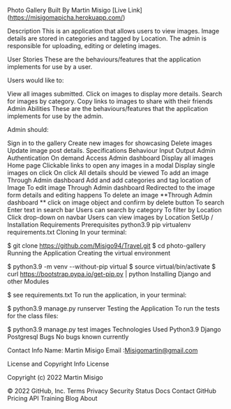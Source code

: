Photo Gallery
Built By Martin Misigo
[Live Link]
(https://misigomapicha.herokuapp.com/)

Description
This is an application that allows users to view images. Image details are stored in categories and tagged by Location. The admin is responsible for uploading, editing or deleting images.

User Stories
These are the behaviours/features that the application implements for use by a user.

Users would like to:

View all images submitted.
Click on images to display more details.
Search for images by category.
Copy links to images to share with their friends
Admin Abilities
These are the behaviours/features that the application implements for use by the admin.

Admin should:

Sign in to the gallery
Create new images for showcasing
Delete images
Update image post details.
Specifications
Behaviour	Input	Output
Admin Authentication	On demand	Access Admin dashboard
Display all images	Home page	Clickable links to open any images in a modal
Display single images on click	On click	All details should be viewed
To add an image	Through Admin dashboard	Add and add categories and tag location of Image
To edit image	Through Admin dashboard	Redirected to the image form details and editing happens
To delete an image	**Through Admin dashboard **	click on image object and confirm by delete button
To search	Enter text in search bar	Users can search by category
To filter by Location	Click drop-down on navbar	Users can view images by Location
SetUp / Installation Requirements
Prerequisites
python3.9
pip
virtualenv
requirements.txt
Cloning
In your terminal:

  $ git clone https://github.com/Misigo94/Travel.git
  $ cd photo-gallery
Running the Application
Creating the virtual environment

  $ python3.9 -m venv --without-pip virtual
  $ source virtual/bin/activate
  $ curl https://bootstrap.pypa.io/get-pip.py | python
Installing Django and other Modules

  $ see requirements.txt
To run the application, in your terminal:

  $ python3.9 manage.py runserver
Testing the Application
To run the tests for the class files:

  $ python3.9 manage.py test images
Technologies Used
Python3.9
Django
Postgresql
Bugs
No bugs known currently

Contact Info
Name: Martin Misigo 
Email :Misigomartin@gmail.com

License and Copyright Info
License

Copyright (c) 2022 Martin Misigo

© 2022 GitHub, Inc.
Terms
Privacy
Security
Status
Docs
Contact GitHub
Pricing
API
Training
Blog
About
